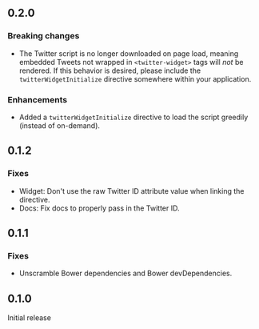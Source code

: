 ## 0.2.0

### Breaking changes
* The Twitter script is no longer downloaded on page load, meaning embedded Tweets not wrapped in `<twitter-widget>` tags will *not* be rendered.  If this behavior is desired, please include the `twitterWidgetInitialize` directive somewhere within your application.

### Enhancements
* Added a `twitterWidgetInitialize` directive to load the script greedily (instead of on-demand).

## 0.1.2

### Fixes
* Widget: Don't use the raw Twitter ID attribute value when linking the directive.
* Docs: Fix docs to properly pass in the Twitter ID.

## 0.1.1

### Fixes
* Unscramble Bower dependencies and Bower devDependencies.

## 0.1.0
Initial release
